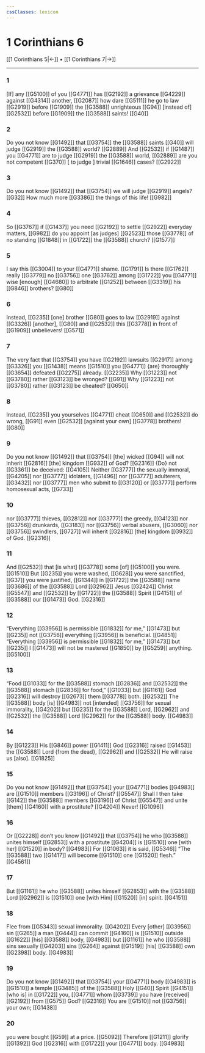 ```yaml
---
cssClasses: lexicon
---
```


# 1 Corinthians 6

[[1 Corinthians 5|←]] • [[1 Corinthians 7|→]]

---

### 1
[If] any [[G5100]] of you [[G4771]] has [[G2192]] a grievance [[G4229]] against [[G4314]] another, [[G2087]] how dare [[G5111]] he go to law [[G2919]] before [[G1909]] the [[G3588]] unrighteous [[G94]] [instead of] [[G2532]] before [[G1909]] the [[G3588]] saints! [[G40]]

### 2
Do you not know [[G1492]] that [[G3754]] the [[G3588]] saints [[G40]] will judge [[G2919]] the [[G3588]] world? [[G2889]] And [[G2532]] if [[G1487]] you [[G4771]] are to judge [[G2919]] the [[G3588]] world, [[G2889]] are you not competent [[G370]] [ to judge ] trivial [[G1646]] cases? [[G2922]]

### 3
Do you not know [[G1492]] that [[G3754]] we will judge [[G2919]] angels? [[G32]] How much more [[G3386]] the things of this life! [[G982]]

### 4
So [[G3767]] if [[G1437]] you need [[G2192]] to settle [[G2922]] everyday matters, [[G982]] do you appoint [as judges] [[G2523]] those [[G3778]] of no standing [[G1848]] in [[G1722]] the [[G3588]] church? [[G1577]]

### 5
I say this [[G3004]] to your [[G4771]] shame. [[G1791]] Is there [[G1762]] really [[G3779]] no [[G3756]] one [[G3762]] among [[G1722]] you [[G4771]] wise [enough] [[G4680]] to arbitrate [[G1252]] between [[G3319]] his [[G846]] brothers? [[G80]]

### 6
Instead, [[G235]] [one] brother [[G80]] goes to law [[G2919]] against [[G3326]] [another], [[G80]] and [[G2532]] this [[G3778]] in front of [[G1909]] unbelievers! [[G571]]

### 7
The very fact that [[G3754]] you have [[G2192]] lawsuits [[G2917]] among [[G3326]] you [[G1438]] means [[G1510]] you [[G4771]] {are} thoroughly [[G3654]] defeated [[G2275]] already. [[G2235]] Why [[G1223]] not [[G3780]] rather [[G3123]] be wronged? [[G91]] Why [[G1223]] not [[G3780]] rather [[G3123]] be cheated? [[G650]]

### 8
Instead, [[G235]] you yourselves [[G4771]] cheat [[G650]] and [[G2532]] do wrong, [[G91]] even [[G2532]] [against your own] [[G3778]] brothers! [[G80]]

### 9
Do you not know [[G1492]] that [[G3754]] [the] wicked [[G94]] will not inherit [[G2816]] [the] kingdom [[G932]] of God? [[G2316]] {Do} not [[G3361]] be deceived: [[G4105]] Neither [[G3777]] the sexually immoral, [[G4205]] nor [[G3777]] idolaters, [[G1496]] nor [[G3777]] adulterers, [[G3432]] nor [[G3777]] men who submit to [[G3120]] or [[G3777]] perform homosexual acts, [[G733]]

### 10
nor [[G3777]] thieves, [[G2812]] nor [[G3777]] the greedy, [[G4123]] nor [[G3756]] drunkards, [[G3183]] nor [[G3756]] verbal abusers, [[G3060]] nor [[G3756]] swindlers, [[G727]] will inherit [[G2816]] [the] kingdom [[G932]] of God. [[G2316]]

### 11
And [[G2532]] that [is what] [[G3778]] some [of] [[G5100]] you were. [[G1510]] But [[G235]] you were washed, [[G628]] you were sanctified, [[G37]] you were justified, [[G1344]] in [[G1722]] the [[G3588]] name [[G3686]] of the [[G3588]] Lord [[G2962]] Jesus [[G2424]] Christ [[G5547]] and [[G2532]] by [[G1722]] the [[G3588]] Spirit [[G4151]] of [[G3588]] our [[G1473]] God. [[G2316]]

### 12
“Everything [[G3956]] is permissible [[G1832]] for me,” [[G1473]] but [[G235]] not [[G3756]] everything [[G3956]] is beneficial. [[G4851]] “Everything [[G3956]] is permissible [[G1832]] for me,” [[G1473]] but [[G235]] I [[G1473]] will not be mastered [[G1850]] by [[G5259]] anything. [[G5100]]

### 13
“Food [[G1033]] for the [[G3588]] stomach [[G2836]] and [[G2532]] the [[G3588]] stomach [[G2836]] for food,” [[G1033]] but [[G1161]] God [[G2316]] will destroy [[G2673]] them [[G3778]] both. [[G2532]] The [[G3588]] body [is] [[G4983]] not [intended] [[G3756]] for sexual immorality, [[G4202]] but [[G235]] for the [[G3588]] Lord, [[G2962]] and [[G2532]] the [[G3588]] Lord [[G2962]] for the [[G3588]] body. [[G4983]]

### 14
By [[G1223]] His [[G846]] power [[G1411]] God [[G2316]] raised [[G1453]] the [[G3588]] Lord {from the dead}, [[G2962]] and [[G2532]] He will raise us [also]. [[G1825]]

### 15
Do you not know [[G1492]] that [[G3754]] your [[G4771]] bodies [[G4983]] are [[G1510]] members [[G3196]] of Christ? [[G5547]] Shall I then take [[G142]] the [[G3588]] members [[G3196]] of Christ [[G5547]] and unite [them] [[G4160]] with a prostitute? [[G4204]] Never! [[G1096]]

### 16
Or [[G2228]] don’t you know [[G1492]] that [[G3754]] he who [[G3588]] unites himself [[G2853]] with a prostitute [[G4204]] is [[G1510]] one [with her] [[G1520]] in body? [[G4983]] For [[G1063]] it is said, [[G5346]] “The [[G3588]] two [[G1417]] will become [[G1510]] one [[G1520]] flesh.” [[G4561]]

### 17
But [[G1161]] he who [[G3588]] unites himself [[G2853]] with the [[G3588]] Lord [[G2962]] is [[G1510]] one [with Him] [[G1520]] [in] spirit. [[G4151]]

### 18
Flee from [[G5343]] sexual immorality. [[G4202]] Every [other] [[G3956]] sin [[G265]] a man [[G444]] can commit [[G4160]] is [[G1510]] outside [[G1622]] [his] [[G3588]] body, [[G4983]] but [[G1161]] he who [[G3588]] sins sexually [[G4203]] sins [[G264]] against [[G1519]] [his] [[G3588]] own [[G2398]] body. [[G4983]]

### 19
Do you not know [[G1492]] that [[G3754]] your [[G4771]] body [[G4983]] is [[G1510]] a temple [[G3485]] of the [[G3588]] Holy [[G40]] Spirit [[G4151]] [who is] in [[G1722]] you, [[G4771]] whom [[G3739]] you have [received] [[G2192]] from [[G575]] God? [[G2316]] You are [[G1510]] not [[G3756]] your own; [[G1438]]

### 20
you were bought [[G59]] at a price. [[G5092]] Therefore [[G1211]] glorify [[G1392]] God [[G2316]] with [[G1722]] your [[G4771]] body. [[G4983]]

